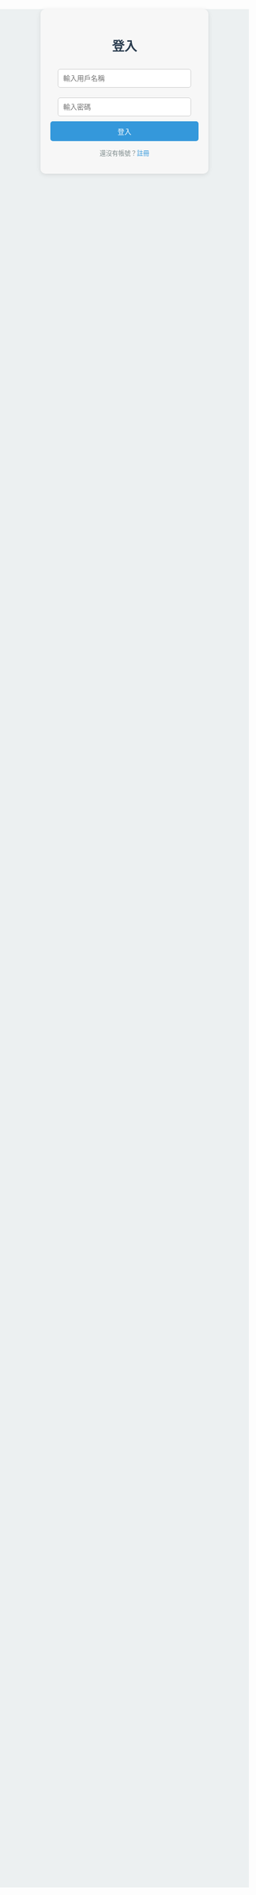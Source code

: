 <!DOCTYPE html>
<html lang="en">
<head>
  <meta charset="UTF-8">
  <meta name="viewport" content="width=device-width, initial-scale=1.0">
  <title>學習討論平台</title>
  <style>
    /* 全局樣式 */
    body {
      font-family: Arial, sans-serif;
      margin: 0;
      padding: 0;
      background-color: #ecf0f1;
    }
    h1, h2, h3 {
      color: #2c3e50;
    }
    a {
      text-decoration: none;
    }
    button {
      padding: 10px 20px;
      background-color: #3498db;
      color: white;
      border: none;
      border-radius: 5px;
      cursor: pointer;
    }
    button:hover {
      background-color: #2980b9;
    }
    .container {
      max-width: 900px;
      margin: 30px auto;
      padding: 20px;
      background: white;
      border-radius: 10px;
      box-shadow: 0 2px 10px rgba(0, 0, 0, 0.1);
    }
    .navbar {
      background-color: #2c3e50;
      color: white;
      padding: 15px;
      display: flex;
      justify-content: space-between;
      position: sticky;
      top: 0;
      z-index: 1000;
    }
    .navbar a {
      color: white;
      padding: 10px 15px;
      border-radius: 5px;
    }
    .navbar a:hover {
      background-color: #34495e;
    }
    .auth-container {
      width: 300px;
      margin: 100px auto;
      padding: 20px;
      background: #f7f7f7;
      border-radius: 10px;
      box-shadow: 0 2px 10px rgba(0, 0, 0, 0.1);
      text-align: center;
    }
    .auth-container h1 {
      font-size: 1.8em;
      margin-bottom: 20px;
      color: #2c3e50;
    }
    .auth-container form input {
      width: 90%;
      margin: 10px 0;
      padding: 10px;
      border: 1px solid #ccc;
      border-radius: 5px;
      font-size: 1em;
    }
    .auth-container form button {
      width: 100%;
      padding: 10px;
      font-size: 1em;
      background: #3498db;
      color: white;
      border: none;
      border-radius: 5px;
      cursor: pointer;
    }
    .auth-container form button:hover {
      background: #2980b9;
    }
    .auth-container p {
      margin-top: 10px;
      font-size: 0.9em;
      color: #7f8c8d;
    }
    .auth-container a {
      color: #3498db;
      text-decoration: none;
    }
    .auth-container a:hover {
      text-decoration: underline;
    }
    .threads {
      margin-top: 20px;
    }
    .thread {
      margin-bottom: 30px;
      background: #ffffff;
      padding: 15px;
      border-radius: 10px;
      box-shadow: 0 2px 5px rgba(0, 0, 0, 0.1);
    }
    .thread h3 {
      margin-bottom: 15px;
      font-size: 1.4em;
    }
    textarea {
      width: 100%;
      margin: 10px 0;
      padding: 10px;
      border: 1px solid #ccc;
      border-radius: 5px;
      font-size: 1em;
    }
    .comment {
      background: #f7f7f7;
      padding: 10px;
      border-radius: 5px;
      margin-bottom: 10px;
      border: 1px solid #ddd;
      word-wrap: break-word;
    }
    .actions {
      margin-top: 10px;
      display: flex;
      justify-content: space-between;
      max-width: 250px;
    }
    .actions button {
      font-size: 0.8em;
      padding: 5px 10px;
      border: 1px solid #ccc;
      border-radius: 5px;
      background-color: white;
      color: #3498db;
      cursor: pointer;
    }
    .actions button:hover {
      background-color: #ecf0f1;
    }
    .search-container {
      margin-bottom: 20px;
    }
    .search-container input {
      width: calc(100% - 40px);
      padding: 10px;
      border: 1px solid #ccc;
      border-radius: 5px;
    }
    .search-container button {
      margin-left: 5px;
    }
  </style>
</head>
<body>
  <!-- 導航欄 -->
  <div class="navbar" id="navbar" style="display: none;">
    <div>
      <a href="#" onclick="showDiscussion('chinese')">國文</a>
      <a href="#" onclick="showDiscussion('english')">英文</a>
      <a href="#" onclick="showDiscussion('math')">數學</a>
      <a href="#" onclick="showDiscussion('chemistry')">化學</a>
      <a href="#" onclick="showDiscussion('physics')">物理</a>
      <a href="#" onclick="showDiscussion('geography')">地理</a>
      <a href="#" onclick="showDiscussion('history')">歷史</a>
    </div>
  </div>

  <!-- 登入頁面 -->
  <div class="auth-container" id="login-container">
    <h1>登入</h1>
    <form onsubmit="handleLogin(event)">
      <input type="text" id="username" placeholder="輸入用戶名稱" required>
      <input type="password" id="password" placeholder="輸入密碼" required>
      <button type="submit">登入</button>
    </form>
    <p>還沒有帳號？<a href="#" onclick="switchToRegister()">註冊</a></p>
  </div>

  <!-- 註冊頁面 -->
  <div class="auth-container" id="register-container" style="display: none;">
    <h1>註冊</h1>
    <form onsubmit="handleRegister(event)">
      <input type="text" id="new-username" placeholder="輸入用戶名稱" required>
      <input type="password" id="new-password" placeholder="輸入密碼" required>
      <button type="submit">註冊</button>
    </form>
    <p>已經有帳號了？<a href="#" onclick="switchToLogin()">登入</a></p>
  </div>

  <!-- 討論區 -->
  <div class="container" id="discussion-container" style="display: none;">
    <div id="chinese" class="discussion">
      <h2>國文討論區</h2>
      <input type="text" placeholder="搜尋討論串" oninput="searchThreads('chinese', this.value)" />
      <button type="button" onclick="createNewThread('chinese')">新增討論串</button>
      <div id="chinese-threads" class="threads"></div>
    </div>
    <div id="english" class="discussion" style="display: none;">
      <h2>英文討論區</h2>
      <input type="text" placeholder="搜尋討論串" oninput="searchThreads('english', this.value)" />
      <button type="button" onclick="createNewThread('math')">新增討論串</button>
      <div id="english-threads" class="threads"></div>
    </div>
    <div id="math" class="discussion" style="display: none;">
      <h2>數學討論區</h2>
      <input type="text" placeholder="搜尋討論串" oninput="searchThreads('math', this.value)" />
      <button type="button" onclick="createNewThread('math')">新增討論串</button>
      <div id="math-threads" class="threads"></div>
    </div>
    <div id="chemistry" class="discussion" style="display: none;">
      <h2>化學討論區</h2>
      <input type="text" placeholder="搜尋討論串" oninput="searchThreads('chemistry', this.value)" />
      <button type="button" onclick="createNewThread('chemistry')">新增討論串</button>
      <div id="chemistry-threads" class="threads"></div>
    </div>
    
    <div id="physics" class="discussion" style="display: none;">
      <h2>物理討論區</h2>
      <input type="text" placeholder="搜尋討論串" oninput="searchThreads('physics', this.value)" />
      <button type="button" onclick="createNewThread('physics')">新增討論串</button>
      <div id="physics-threads" class="threads"></div>
    </div>
    
    <div id="geography" class="discussion" style="display: none;">
      <h2>地理討論區</h2>
      <input type="text" placeholder="搜尋討論串" oninput="searchThreads('geography', this.value)" />
      <button type="button" onclick="createNewThread('geography')">新增討論串</button>
      <div id="geography-threads" class="threads"></div>
    </div>
    
    <div id="history" class="discussion" style="display: none;">
      <h2>歷史討論區</h2>
      <input type="text" placeholder="搜尋討論串" oninput="searchThreads('history', this.value)" />
      <button type="button" onclick="createNewThread('history')">新增討論串</button>
      <div id="history-threads" class="threads"></div>
    </div>
  </div>

  <script>
    function showDiscussion(subject) {
  // 隱藏所有討論區
  const discussions = document.querySelectorAll('.discussion');
  discussions.forEach(discussion => discussion.style.display = 'none');

  // 顯示選中的討論區
  const selectedDiscussion = document.getElementById(subject);
  selectedDiscussion.style.display = 'block';

  // 從後端獲取該主題的討論串資料
  fetch(`/threads/${subject}`)
    .then(response => response.json())
    .then(data => {
      const threadContainer = document.getElementById(`${subject}-threads`);
      threadContainer.innerHTML = ''; // 清空原有內容
      data.forEach(thread => {
        const threadElement = document.createElement('div');
        threadElement.classList.add('thread');
        threadElement.innerHTML = `
          <h3>${thread.title}</h3>
          <textarea placeholder="新增留言"></textarea>
          <button onclick="addComment(this)">提交留言</button>
          <div class="comments"></div>
        `;
        threadContainer.appendChild(threadElement);
      });
    });
    }
    const users = [];
    let currentUser = null;

    // 切換註冊與登入
    function switchToRegister() {
      document.getElementById('login-container').style.display = 'none';
      document.getElementById('register-container').style.display = 'block';
    }

    function switchToLogin() {
      document.getElementById('login-container').style.display = 'block';
      document.getElementById('register-container').style.display = 'none';
    }

    function handleRegister(event) {
  event.preventDefault();
  const username = document.getElementById('new-username').value.trim();
  const password = document.getElementById('new-password').value;

  // 取得現有使用者資料
  const users = JSON.parse(localStorage.getItem('users')) || [];
  if (users.some(user => user.username === username)) {
    alert('用戶名稱已被註冊');
    return;
  }

  // 新增使用者到 localStorage
  users.push({ username, password });
  localStorage.setItem('users', JSON.stringify(users));
  alert('註冊成功，請登入');
  switchToLogin();
    }

    function handleLogin(event) {
  event.preventDefault();
  const username = document.getElementById('username').value.trim();
  const password = document.getElementById('password').value;

  // 從 localStorage 取出使用者資料
  const users = JSON.parse(localStorage.getItem('users')) || [];
  const user = users.find(user => user.username === username && user.password === password);

  if (user) {
    alert('登入成功');
    currentUser = user.username;
    document.getElementById('login-container').style.display = 'none';
    document.getElementById('discussion-container').style.display = 'block';
    document.getElementById('navbar').style.display = 'flex';
  } else {
    alert('用戶名稱或密碼錯誤');
  }
    }

    function logout() {
      currentUser = null;
      alert('已登出');
      document.getElementById('discussion-container').style.display = 'none';
      document.getElementById('login-container').style.display = 'block';
      document.getElementById('navbar').style.display = 'none';
    }

    function showDiscussion(subject) {
      const discussions = document.querySelectorAll('.discussion');
      discussions.forEach(discussion => discussion.style.display = 'none');
      document.getElementById(subject).style.display = 'block';
    }

    function createNewThread(subject) {
  const title = prompt("請輸入討論串標題：");
  if (title) {
    // 獲取已存在的討論串，若無則初始化
    const storedThreads = JSON.parse(localStorage.getItem(`${subject}-threads`)) || [];

    // 新增討論串資料
    const thread = { title, comments: [] };
    storedThreads.push(thread);

    // 存回 localStorage
    localStorage.setItem(`${subject}-threads`, JSON.stringify(storedThreads));

    // 更新 UI
    loadThreads(subject);
  }
}

    function loadThreads(subject) {
  const threadContainer = document.getElementById(`${subject}-threads`);
  threadContainer.innerHTML = ""; // 清空現有 DOM

  // 從 localStorage 加載討論串資料
  const storedThreads = JSON.parse(localStorage.getItem(`${subject}-threads`)) || [];

  // 更新 UI
  storedThreads.forEach((thread, index) => {
    const threadElement = document.createElement("div");
    threadElement.classList.add("thread");
    threadElement.innerHTML = `
      <h3>${thread.title}</h3>
      <button onclick="editThread('${subject}', ${index})">編輯標題</button>
      <button onclick="deleteThread('${subject}', ${index})">刪除討論串</button>
      <textarea placeholder="新增留言"></textarea>
      <button onclick="addComment(this, '${subject}', ${index})">提交留言</button>
      <div class="comments"></div>
    `;

    // 加載留言與回覆
    const commentsContainer = threadElement.querySelector(".comments");
    thread.comments.forEach((comment, commentIndex) => {
      const commentElement = document.createElement("div");
      commentElement.classList.add("comment");
      commentElement.innerHTML = `
        <p><strong>${comment.user}:</strong> ${comment.content}</p>
        <div class="actions">
          <button onclick="replyToComment(this, '${subject}', ${index}, ${commentIndex})">回覆</button>
          <button onclick="editComment(this, '${subject}', ${index}, ${commentIndex})">編輯</button>
          <button onclick="deleteComment(this, '${subject}', ${index}, ${commentIndex})">刪除</button>
        </div>
        <div class="replies"></div>
      `;

      // 加載回覆
      const repliesContainer = commentElement.querySelector(".replies");
      comment.replies?.forEach(reply => {
        const replyElement = document.createElement("div");
        replyElement.classList.add("comment");
        replyElement.innerHTML = `
          <p><strong>${reply.user}:</strong> ${reply.content}</p>
        `;
        repliesContainer.appendChild(replyElement);
      });

      commentsContainer.appendChild(commentElement);
    });

    threadContainer.appendChild(threadElement);
  });
}

// 頁面載入時自動加載討論串
document.addEventListener("DOMContentLoaded", () => {
  const subjects = ["chinese", "english", "math", "chemistry", "physics", "geography", "history"];
  subjects.forEach(subject => loadThreads(subject));
});

    
    function addComment(buttonElement) {
  const commentText = buttonElement.previousElementSibling.value;
  const commentContainer = buttonElement.nextElementSibling;

  if (commentText) {
    const comment = document.createElement("div");
    comment.classList.add("comment");
    comment.innerHTML = `
      <p><strong>${currentUser}:</strong> ${commentText}</p>
      <div class="actions">
        <button onclick="replyToComment(this)">回覆</button>
        <button onclick="editComment(this)">編輯</button>
        <button onclick="deleteComment(this)">刪除</button>
      </div>
      <div class="replies"></div>
    `;
    commentContainer.appendChild(comment);
    buttonElement.previousElementSibling.value = "";

    // 儲存留言到 localStorage
    const subject = commentContainer.closest(".discussion").id; // 獲取目前討論區 ID
    const storedComments = JSON.parse(localStorage.getItem(subject)) || [];
    storedComments.push({
      user: currentUser,
      content: commentText,
      replies: []
    });
    localStorage.setItem(subject, JSON.stringify(storedComments));
  }
}
    function loadComments(subject) {
  const threadContainer = document.getElementById(`${subject}-threads`);
  threadContainer.innerHTML = ""; // 清空原有內容

  const storedComments = JSON.parse(localStorage.getItem(subject)) || [];
  storedComments.forEach((comment) => {
    const commentElement = document.createElement("div");
    commentElement.classList.add("comment");
    commentElement.innerHTML = `
      <p><strong>${comment.user}:</strong> ${comment.content}</p>
      <div class="actions">
        <button onclick="replyToComment(this)">回覆</button>
        <button onclick="editComment(this)">編輯</button>
        <button onclick="deleteComment(this)">刪除</button>
      </div>
      <div class="replies"></div>
    `;
    threadContainer.appendChild(commentElement);
  });
}
    //編輯討論串
    function editThread(subject, index) {
  const newTitle = prompt("請輸入新的討論串標題：");
  if (newTitle) {
    const storedThreads = JSON.parse(localStorage.getItem(`${subject}-threads`));
    storedThreads[index].title = newTitle;
    localStorage.setItem(`${subject}-threads`, JSON.stringify(storedThreads));
    loadThreads(subject);
  }
    }
    //刪除討論串
    function deleteThread(subject, index) {
  if (confirm("確定要刪除此討論串嗎？")) {
    const storedThreads = JSON.parse(localStorage.getItem(`${subject}-threads`));
    storedThreads.splice(index, 1);
    localStorage.setItem(`${subject}-threads`, JSON.stringify(storedThreads));
    loadThreads(subject);
  }
    }

// 頁面載入時調用
document.addEventListener("DOMContentLoaded", () => {
  const subjects = ["chinese", "english", "math", "chemistry", "physics", "geography", "history"];
  subjects.forEach((subject) => loadComments(subject));
});

    function replyToComment(buttonElement, subject, threadIndex) {
  const replyText = prompt("請輸入回覆內容：");
  if (replyText) {
    const replyContainer = buttonElement.parentElement.nextElementSibling;

    // 獲取留言的索引
    const commentIndex = Array.from(replyContainer.parentElement.parentElement.children).indexOf(replyContainer.parentElement);

    // 從 localStorage 讀取討論串資料
    const storedThreads = JSON.parse(localStorage.getItem(`${subject}-threads`)) || [];
    const targetThread = storedThreads[threadIndex];

    // 確保目標討論串的留言資料結構存在
    if (!targetThread.comments[commentIndex].replies) {
      targetThread.comments[commentIndex].replies = [];
    }

    // 新增回覆
    targetThread.comments[commentIndex].replies.push({
      user: currentUser,
      content: replyText
    });

    // 更新 localStorage
    localStorage.setItem(`${subject}-threads`, JSON.stringify(storedThreads));

    // 在頁面上新增回覆
    const reply = document.createElement("div");
    reply.classList.add("comment");
    reply.innerHTML = `
      <p><strong>${currentUser}:</strong> ${replyText}</p>
      <div class="actions">
        <button onclick="replyToComment(this, '${subject}', ${threadIndex})">回覆</button>
        <button onclick="editComment(this)">編輯</button>
        <button onclick="deleteComment(this)">刪除</button>
      </div>
    `;
    replyContainer.appendChild(reply);
  }
}

    function editComment(buttonElement) {
      const comment = buttonElement.parentElement.previousElementSibling;
      const newCommentText = prompt("請編輯留言內容：", comment.innerText);
      if (newCommentText) {
        comment.innerHTML = `<strong>${currentUser}:</strong> ${newCommentText}`;
      }
    }

    function deleteComment(buttonElement) {
      const comment = buttonElement.parentElement.parentElement;
      comment.remove();
    }

    function searchThreads(subject, query) {
      const threads = document.querySelectorAll(`#${subject}-threads .thread`);
      threads.forEach(thread => {
        const title = thread.querySelector('h3').innerText;
        thread.style.display = title.includes(query) ? 'block' : 'none';
      });
    }
  </script>
</body>
</html>
